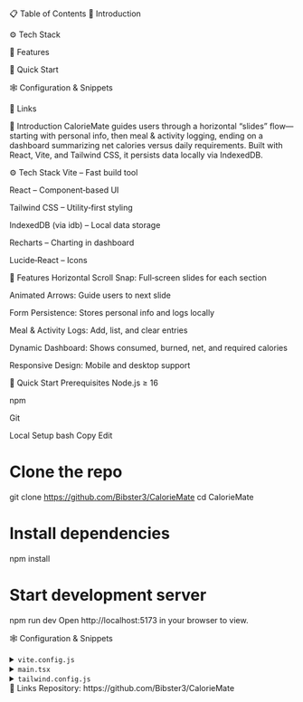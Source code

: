 📋 Table of Contents
🤖 Introduction

⚙️ Tech Stack

🔋 Features

🤸 Quick Start

🕸️ Configuration & Snippets

🔗 Links

🤖 Introduction
CalorieMate guides users through a horizontal “slides” flow—starting with personal info, then meal & activity logging, ending on a dashboard summarizing net calories versus daily requirements. Built with React, Vite, and Tailwind CSS, it persists data locally via IndexedDB.

⚙️ Tech Stack
Vite – Fast build tool

React – Component‐based UI

Tailwind CSS – Utility‐first styling

IndexedDB (via idb) – Local data storage

Recharts – Charting in dashboard

Lucide‐React – Icons

🔋 Features
Horizontal Scroll Snap: Full‐screen slides for each section

Animated Arrows: Guide users to next slide

Form Persistence: Stores personal info and logs locally

Meal & Activity Logs: Add, list, and clear entries

Dynamic Dashboard: Shows consumed, burned, net, and required calories

Responsive Design: Mobile and desktop support

🤸 Quick Start
Prerequisites
Node.js ≥ 16

npm 

Git

Local Setup
bash
Copy
Edit
# Clone the repo
git clone https://github.com/Bibster3/CalorieMate
cd CalorieMate

# Install dependencies
npm install

# Start development server
npm run dev
Open http://localhost:5173 in your browser to view.

🕸️ Configuration & Snippets
<details> <summary><code>vite.config.js</code></summary>
js
Copy
Edit
import { defineConfig } from 'vite';
import react from '@vitejs/plugin-react';

export default defineConfig({
  base: '/CalorieMate/',    // adjust if hosting under a subpath
  plugins: [react()],
});
</details> <details> <summary><code>main.tsx</code></summary>
tsx
Copy
Edit
import React from 'react';
import ReactDOM from 'react-dom/client';
import { HashRouter } from 'react-router-dom';
import App from './App';
import './index.css';

ReactDOM.createRoot(document.getElementById('root')!).render(
  <React.StrictMode>
    <HashRouter>
      <App />
    </HashRouter>
  </React.StrictMode>
);
</details> <details> <summary><code>tailwind.config.js</code></summary>
js
Copy
Edit
/** @type {import('tailwindcss').Config} */
export default {
  content: ['./index.html', './src/**/*.{ts,tsx}'],
  theme: { extend: {} },
  plugins: [],
};
</details>
🔗 Links
Repository: https://github.com/Bibster3/CalorieMate
